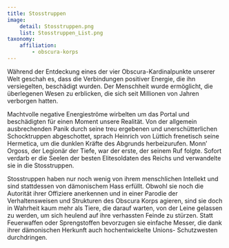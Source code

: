 ```yaml
---
title: Stosstruppen
image:
    detail: Stosstruppen.png
    list: Stosstruppen_List.png
taxonomy:
    affiliation:
        - obscura-korps
---
```


Während der Entdeckung eines der vier Obscura-Kardinalpunkte unserer Welt geschah es, dass die Verbindungen positiver Energie, die ihn versiegelten, beschädigt wurden. Der Menschheit wurde ermöglicht, die überlegenen Wesen zu erblicken, die sich seit Millionen von Jahren verborgen hatten.

Machtvolle negative Energieströme wirbelten um das Portal und beschädigten für einen Moment unsere Realität. Von der allgemein ausbrechenden Panik durch seine treu ergebenen und unerschütterlichen Schocktruppen abgeschottet, sprach Heinrich von Lüttich frenetisch seine Hermetica, um die dunklen Kräfte des Abgrunds herbeizurufen. Monn’ Orgoss, der Legionär der Tiefe, war der erste, der seinem Ruf folgte. Sofort verdarb er die Seelen der besten Elitesoldaten des Reichs und verwandelte sie in die Stosstruppen.

Stosstruppen haben nur noch wenig von ihrem menschlichen Intellekt und sind stattdessen von dämonischem Hass erfüllt. Obwohl sie noch die Autorität ihrer Offiziere anerkennen und in einer Parodie der Verhaltensweisen und Strukturen des Obscura Korps agieren, sind sie doch in Wahrheit kaum mehr als Tiere, die darauf warten, von der Leine gelassen zu werden, um sich heulend auf ihre verhassten Feinde zu stürzen. Statt Feuerwaffen oder Sprengstoffen bevorzugen sie einfache Messer, die dank ihrer dämonischen Herkunft auch hochentwickelte Unions- Schutzwesten durchdringen.